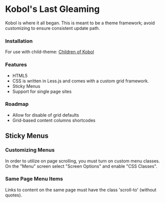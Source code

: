 Kobol's Last Gleaming
=====================

Kobol is where it all began. This is meant to be a theme framework; avoid customizing to ensure consistent update path.

### Installation

For use with child-theme: [Children of Kobol](http://github.com/incatern/children-of-kobol)

### Features

* HTML5
* CSS is written in Less.js and comes with a custom grid framework.
* Sticky Menus
* Support for single page sites

### Roadmap
* Allow for disable of grid defaults
* Grid-based content columns shortcodes

Sticky Menus
------------

### Customizing Menus

In order to utilize on page scrolling, you must turn on custom menu classes. On the "Menu" screen select "Screen Options" and enable "CSS Classes".

### Same Page Menu Items

Links to content on the same page must have the class 'scroll-to' (without quotes).